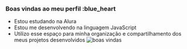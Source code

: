 ### Boas vindas ao meu perfil :blue_heart
- Estou estudando na Alura
- Estou me desenvolvendo na linguagem JavaScript
- Utilizo esse espaço para minha organização e
compartilhamento dos meus projetos desenvolvidos
![boas vindas](https://media1.tenor.com/m/f7x6-rF1ED4AAAAC/misumi-uika-bang-dream-it%E2%80%99s-mygo.gif)
